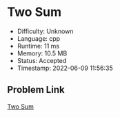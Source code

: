 # Two Sum

- Difficulty: Unknown
- Language: cpp
- Runtime: 11 ms
- Memory: 10.5 MB
- Status: Accepted
- Timestamp: 2022-06-09 11:56:35

## Problem Link
[Two Sum](https://leetcode.com/problems/two-sum)


